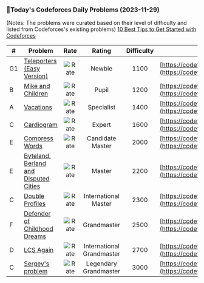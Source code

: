 ### 🌟Today's Codeforces Daily Problems (2023-11-29)
(Notes: The problems were curated based on their level of difficulty and listed from Codeforces's existing problems)
[10 Best Tips to Get Started with Codeforces](https://github.com/ika9810/Codeforces-Daily-Problems/blob/main/10%20Best%20Tips%20to%20Get%20Started%20with%20Codeforces.md)

| # | Problem | Rate| Rating | Difficulty | Contest |
|---| ----- | :--------: | :----------: | :----------: | ---------- |
|G1|[Teleporters (Easy Version)](https://codeforces.com/contest/1791/problem/G1)|![Rate](https://img.shields.io/badge/Newbie-1100-lightgrey)|Newbie|1100|[https://codeforces.com/contest/1791](https://codeforces.com/contest/1791)|
|B|[Mike and Children](https://codeforces.com/contest/1121/problem/B)|![Rate](https://img.shields.io/badge/Pupil-1200-brightgreen)|Pupil|1200|[https://codeforces.com/contest/1121](https://codeforces.com/contest/1121)|
|A|[Vacations](https://codeforces.com/contest/698/problem/A)|![Rate](https://img.shields.io/badge/Specialist-1400-9cf)|Specialist|1400|[https://codeforces.com/contest/698](https://codeforces.com/contest/698)|
|C|[Cardiogram](https://codeforces.com/contest/435/problem/C)|![Rate](https://img.shields.io/badge/Expert-1600-blue)|Expert|1600|[https://codeforces.com/contest/435](https://codeforces.com/contest/435)|
|E|[Compress Words](https://codeforces.com/contest/1200/problem/E)|![Rate](https://img.shields.io/badge/Candidate%20Master-2000-blueviolet)|Candidate Master|2000|[https://codeforces.com/contest/1200](https://codeforces.com/contest/1200)|
|E|[Byteland, Berland and Disputed Cities](https://codeforces.com/contest/962/problem/E)|![Rate](https://img.shields.io/badge/Master-2200-orange)|Master|2200|[https://codeforces.com/contest/962](https://codeforces.com/contest/962)|
|C|[Double Profiles](https://codeforces.com/contest/154/problem/C)|![Rate](https://img.shields.io/badge/International%20Master-2300-orange)|International Master|2300|[https://codeforces.com/contest/154](https://codeforces.com/contest/154)|
|F|[Defender of Childhood Dreams](https://codeforces.com/contest/1583/problem/F)|![Rate](https://img.shields.io/badge/Grandmaster-2500-red)|Grandmaster|2500|[https://codeforces.com/contest/1583](https://codeforces.com/contest/1583)|
|D|[LCS Again](https://codeforces.com/contest/578/problem/D)|![Rate](https://img.shields.io/badge/International%20Grandmaster-2700-red)|International Grandmaster|2700|[https://codeforces.com/contest/578](https://codeforces.com/contest/578)|
|C|[Sergey's problem](https://codeforces.com/contest/1019/problem/C)|![Rate](https://img.shields.io/badge/Legendary%20Grandmaster-3000-red)|Legendary Grandmaster|3000|[https://codeforces.com/contest/1019](https://codeforces.com/contest/1019)|
